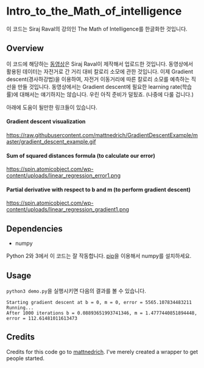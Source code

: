# Intro_to_the_Math_of_intelligence
이 코드는 Siraj Raval의 강의인 The Math of Intelligence를 한글화한 것입니다.

## Overview  
이 코드에 해당하는 [동영상](https://youtu.be/xRJCOz3AfYY)은 Siraj Raval이 제작해서 업로드한 것입니다. 동영상에서 활용된 데이터는 자전거로 간 거리 대비 칼로리 소모에 관한 것입니다. 이제 Gradient descent(경사하강법)을 이용하여, 자전거 이동거리에 따른 칼로리 소모를 예측하는 직선을 만들 것입니다. 동영상에서는 Gradient descent에 필요한 learning rate(학습률)에 대해서는 얘기하지는 않습니다. 우린 아직 준비가 덜됬죠. (나중에 다룰 겁니다.)

아래에 도움이 될만한 링크들이 있습니다.

#### Gradient descent visualization
https://raw.githubusercontent.com/mattnedrich/GradientDescentExample/master/gradient_descent_example.gif

#### Sum of squared distances formula (to calculate our error)
https://spin.atomicobject.com/wp-content/uploads/linear_regression_error1.png

#### Partial derivative with respect to b and m (to perform gradient descent)
https://spin.atomicobject.com/wp-content/uploads/linear_regression_gradient1.png

## Dependencies

* numpy

Python 2와 3에서 이 코드는 잘 작동합니다. [pip](https://pip.pypa.io/en/stable/)을 이용해서 numpy를 설치하세요.

## Usage

``python3 demo.py``을 실행시키면 다음의 결과를 볼 수 있습니다.
   ```
Starting gradient descent at b = 0, m = 0, error = 5565.107834483211
Running...
After 1000 iterations b = 0.08893651993741346, m = 1.4777440851894448, error = 112.61481011613473
   ```

## Credits

Credits for this code go to [mattnedrich](https://github.com/mattnedrich). I've merely created a wrapper to get people started. 